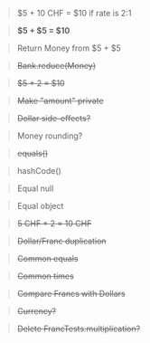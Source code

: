 > $5 + 10 CHF = $10 if rate is 2:1

> **$5 + $5 = $10**

> Return Money from $5 + $5

> ~~Bank.reduce(Money)~~

> ~~$5 * 2 = $10~~

> ~~Make "amount" private~~

> ~~Dollar side-effects?~~

> Money rounding?

> ~~equals()~~

> hashCode()

> Equal null

> Equal object

> ~~5 CHF * 2 = 10 CHF~~

> ~~Dollar/Franc duplication~~

> ~~Common equals~~

> ~~Common times~~

> ~~Compare Francs with Dollars~~

> ~~Currency?~~

> ~~Delete FrancTests.multiplication?~~
